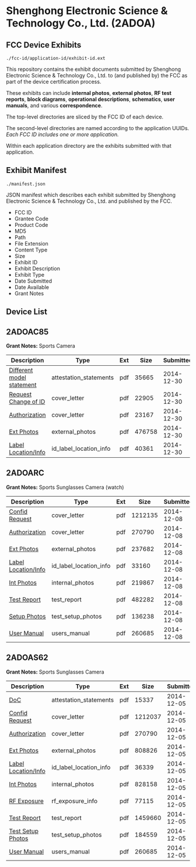 # Shenghong Electronic Science & Technology Co., Ltd. (2ADOA)
## FCC Device Exhibits

```
./fcc-id/application-id/exhibit-id.ext
```

This repository contains the exhibit documents submitted by Shenghong Electronic Science & Technology Co., Ltd. to (and published by) the FCC as part of the device certification process.

These exhibits can include **internal photos**, **external photos**, **RF test reports**, **block diagrams**, **operational descriptions**, **schematics**, **user manuals**, and various **correspondence**.

The top-level directories are sliced by the FCC ID of each device.

The second-level directories are named according to the application UUIDs. *Each FCC ID includes one or more application.*

Within each application directory are the exhibits submitted with that application. 

## Exhibit Manifest

```
./manifest.json
```

JSON manifest which describes each exhibit submitted by Shenghong Electronic Science & Technology Co., Ltd. and published by the FCC.

- FCC ID
- Grantee Code
- Product Code
- MD5
- Path
- File Extension
- Content Type
- Size
- Exhibit ID
- Exhibit Description
- Exhibit Type
- Date Submitted
- Date Available
- Grant Notes

## Device List
## 2ADOAC85
**Grant Notes:** Sports Camera

| Description | Type | Ext | Size | Submitted | Available |
| ----------- | ---- | --- | ---- | --------- | --------- |
| [Different model statement](2ADOAC85/789c1384030df3965038fdc0aa9f883d/2488414.pdf) | attestation_statements | pdf | 35665 | 2014-12-30 | 2014-12-30 |
| [Request Change of ID](2ADOAC85/789c1384030df3965038fdc0aa9f883d/2488410.pdf) | cover_letter | pdf | 22905 | 2014-12-30 | 2014-12-30 |
| [Authorization](2ADOAC85/789c1384030df3965038fdc0aa9f883d/2488413.pdf) | cover_letter | pdf | 23167 | 2014-12-30 | 2014-12-30 |
| [Ext Photos](2ADOAC85/789c1384030df3965038fdc0aa9f883d/2488411.pdf) | external_photos | pdf | 476758 | 2014-12-30 | 2014-12-30 |
| [Label Location/Info](2ADOAC85/789c1384030df3965038fdc0aa9f883d/2488412.pdf) | id_label_location_info | pdf | 40361 | 2014-12-30 | 2014-12-30 |
## 2ADOARC
**Grant Notes:** Sports Sunglasses Camera (watch)

| Description | Type | Ext | Size | Submitted | Available |
| ----------- | ---- | --- | ---- | --------- | --------- |
| [Confid Request](2ADOARC/0eda6e24689629197ff15e951c8270be/2466601.pdf) | cover_letter | pdf | 1212135 | 2014-12-08 | 2014-12-08 |
| [Authorization](2ADOARC/0eda6e24689629197ff15e951c8270be/2465448.pdf) | cover_letter | pdf | 270790 | 2014-12-08 | 2014-12-08 |
| [Ext Photos](2ADOARC/0eda6e24689629197ff15e951c8270be/2466599.pdf) | external_photos | pdf | 237682 | 2014-12-08 | 2014-12-08 |
| [Label Location/Info](2ADOARC/0eda6e24689629197ff15e951c8270be/2466604.pdf) | id_label_location_info | pdf | 33160 | 2014-12-08 | 2014-12-08 |
| [Int Photos](2ADOARC/0eda6e24689629197ff15e951c8270be/2466600.pdf) | internal_photos | pdf | 219867 | 2014-12-08 | 2014-12-08 |
| [Test Report](2ADOARC/0eda6e24689629197ff15e951c8270be/2466605.pdf) | test_report | pdf | 482282 | 2014-12-08 | 2014-12-08 |
| [Setup Photos](2ADOARC/0eda6e24689629197ff15e951c8270be/2466603.pdf) | test_setup_photos | pdf | 136238 | 2014-12-08 | 2014-12-08 |
| [User Manual](2ADOARC/0eda6e24689629197ff15e951c8270be/2465453.pdf) | users_manual | pdf | 260685 | 2014-12-08 | 2014-12-08 |
## 2ADOAS62
**Grant Notes:** Sports Sunglasses Camera

| Description | Type | Ext | Size | Submitted | Available |
| ----------- | ---- | --- | ---- | --------- | --------- |
| [DoC](2ADOAS62/70c9c3b3d02907455cc1978038d97caf/2465444.pdf) | attestation_statements | pdf | 15337 | 2014-12-05 | 2014-12-05 |
| [Confid Request](2ADOAS62/70c9c3b3d02907455cc1978038d97caf/2465447.pdf) | cover_letter | pdf | 1212037 | 2014-12-05 | 2014-12-05 |
| [Authorization](2ADOAS62/70c9c3b3d02907455cc1978038d97caf/2465448.pdf) | cover_letter | pdf | 270790 | 2014-12-05 | 2014-12-05 |
| [Ext Photos](2ADOAS62/70c9c3b3d02907455cc1978038d97caf/2465445.pdf) | external_photos | pdf | 808826 | 2014-12-05 | 2014-12-05 |
| [Label Location/Info](2ADOAS62/70c9c3b3d02907455cc1978038d97caf/2465449.pdf) | id_label_location_info | pdf | 36339 | 2014-12-05 | 2014-12-05 |
| [Int Photos](2ADOAS62/70c9c3b3d02907455cc1978038d97caf/2465446.pdf) | internal_photos | pdf | 828158 | 2014-12-05 | 2014-12-05 |
| [RF Exposure](2ADOAS62/70c9c3b3d02907455cc1978038d97caf/2465450.pdf) | rf_exposure_info | pdf | 77115 | 2014-12-05 | 2014-12-05 |
| [Test Report](2ADOAS62/70c9c3b3d02907455cc1978038d97caf/2465451.pdf) | test_report | pdf | 1459660 | 2014-12-05 | 2014-12-05 |
| [Test Setup Photos](2ADOAS62/70c9c3b3d02907455cc1978038d97caf/2465452.pdf) | test_setup_photos | pdf | 184559 | 2014-12-05 | 2014-12-05 |
| [User Manual](2ADOAS62/70c9c3b3d02907455cc1978038d97caf/2465453.pdf) | users_manual | pdf | 260685 | 2014-12-05 | 2014-12-05 |

